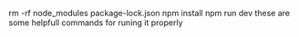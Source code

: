 rm -rf node_modules package-lock.json
npm install
npm run dev
these are some helpfull commands for runing it properly

